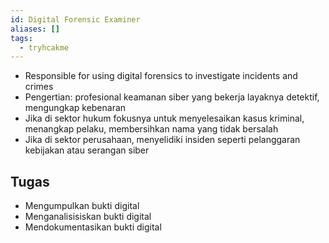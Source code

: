 ```yaml
---
id: Digital Forensic Examiner
aliases: []
tags:
  - tryhcakme
---
```


- Responsible for using digital forensics to investigate incidents and crimes
- Pengertian: profesional keamanan siber yang bekerja layaknya detektif, mengungkap kebenaran
- Jika di sektor hukum fokusnya untuk menyelesaikan kasus kriminal, menangkap pelaku, membersihkan nama yang tidak bersalah
- Jika di sektor perusahaan, menyelidiki insiden seperti pelanggaran kebijakan atau serangan siber

## Tugas

- Mengumpulkan bukti digital
- Menganalisisiskan bukti digital
- Mendokumentasikan bukti digital
